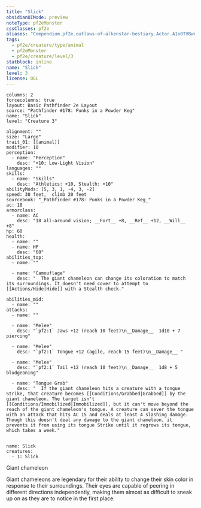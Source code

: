 ```yaml
---
title: "Slick"
obsidianUIMode: preview
noteType: pf2eMonster
cssClasses: pf2e
aliases: "Compendium.pf2e.outlaws-of-alkenstar-bestiary.Actor.A1o0TVBwnrdFyKBz" 
tags:
  - pf2e/creature/type/animal
  - pf2eMonster
  - pf2e/creature/level/3
statblock: inline
name: "Slick"
level: 3
license: OGL
---
```


```statblock
columns: 2
forcecolumns: true
layout: Basic Pathfinder 2e Layout
source: "Pathfinder #178: Punks in a Powder Keg"
name: "Slick"
level: "Creature 3"

alignment: ""
size: "Large"
trait_01: [[animal]]
modifier: 10
perception:
  - name: "Perception"
    desc: "+10; Low-Light Vision"
languages: ""
skills:
  - name: "Skills"
    desc: "Athletics: +10, Stealth: +10"
abilityMods: [5, 3, 1, -4, 3, -2]
speed: 30 feet,  climb 20 feet
sourcebook: "_Pathfinder #178: Punks in a Powder Keg_"
ac: 18
armorclass:
  - name: AC
    desc: "18 all-around vision; __Fort__ +8, __Ref__ +12, __Will__ +8"
hp: 60
health:
  - name: ""
  - name: HP
    desc: "60"
abilities_top:
  - name: ""

  - name: "Camouflage"
    desc: "  The giant chameleon can change its coloration to match its surroundings. It doesn't need cover to attempt to [[Actions/Hide|Hide]] with a Stealth check."

abilities_mid:
  - name: ""
attacks:
  - name: ""

  - name: "Melee"
    desc: "`pf2:1` Jaws +12 (reach 10 feet)\n__Damage__  1d10 + 7 piercing"

  - name: "Melee"
    desc: "`pf2:1` Tongue +12 (agile, reach 15 feet)\n__Damage__ "

  - name: "Melee"
    desc: "`pf2:1` Tail +12 (reach 10 feet)\n__Damage__  1d8 + 5 bludgeoning"

  - name: "Tongue Grab"
    desc: "  If the giant chameleon hits a creature with a tongue Strike, that creature becomes [[Conditions/Grabbed|Grabbed]] by the giant chameleon. The target isn't [[Conditions/Immobilized|Immobilized]], but it can't move beyond the reach of the giant chameleon's tongue. A creature can sever the tongue with an attack that hits AC 15 and deals at least 4 slashing damage. Though this doesn't deal any damage to the giant chameleon, it prevents it from using its tongue Strike until it regrows its tongue, which takes a week."
 
```

```encounter-table
name: Slick
creatures:
  - 1: Slick
```


Giant chameleon

Giant chameleons are legendary for their ability to change their skin color in response to their surroundings. Their eyes are capable of peering in different directions independently, making them almost as difficult to sneak up on as they are to notice in the first place.
